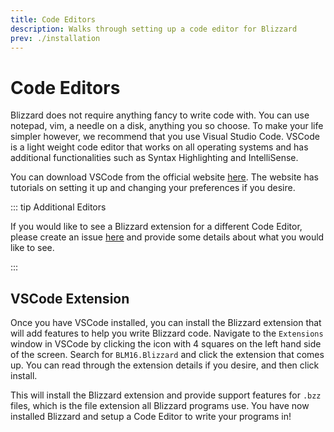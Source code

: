 ```yaml
---
title: Code Editors
description: Walks through setting up a code editor for Blizzard
prev: ./installation
---
```


# Code Editors

Blizzard does not require anything fancy to write code with. You can use notepad, vim, a needle on a disk, anything you so choose. To make your life simpler however, we recommend that you use Visual Studio Code. VSCode is a light weight code editor that works on all operating systems and has additional functionalities such as Syntax Highlighting and IntelliSense.

You can download VSCode from the official website [here](https://code.visualstudio.com/Download). The website has tutorials on setting it up and changing your preferences if you desire.

::: tip Additional Editors

If you would like to see a Blizzard extension for a different Code Editor, please create an issue [here](https://github.com/BlizzardLang/Blizzard_Extension/issues/new?labels=help%20wanted&title=Language%20Server%20Extension%20Request) and provide some details about what you would like to see.

:::

## VSCode Extension

Once you have VSCode installed, you can install the Blizzard extension that will add features to help you write Blizzard code. Navigate to the `Extensions` window in VSCode by clicking the icon with 4 squares on the left hand side of the screen. Search for `BLM16.Blizzard` and click the extension that comes up. You can read through the extension details if you desire, and then click install.

This will install the Blizzard extension and provide support features for `.bzz` files, which is the file extension all Blizzard programs use. You have now installed Blizzard and setup a Code Editor to write your programs in!

